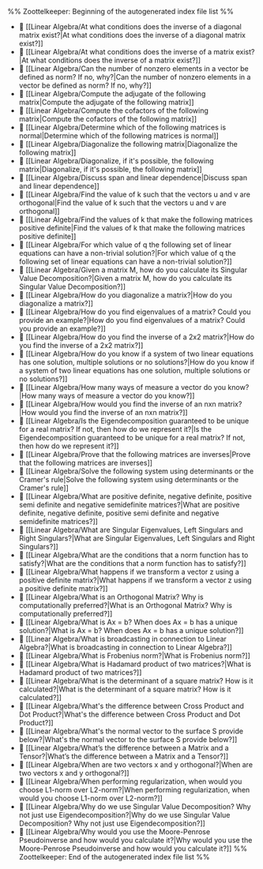 %% Zoottelkeeper: Beginning of the autogenerated index file list  %%
- 📄 [[Linear Algebra/At what conditions does the inverse of a diagonal matrix exist?|At what conditions does the inverse of a diagonal matrix exist?]]
- 📄 [[Linear Algebra/At what conditions does the inverse of a matrix exist?|At what conditions does the inverse of a matrix exist?]]
- 📄 [[Linear Algebra/Can the number of nonzero elements in a vector be defined as norm? If no, why?|Can the number of nonzero elements in a vector be defined as norm? If no, why?]]
- 📄 [[Linear Algebra/Compute the adjugate of the following matrix|Compute the adjugate of the following matrix]]
- 📄 [[Linear Algebra/Compute the cofactors of the following matrix|Compute the cofactors of the following matrix]]
- 📄 [[Linear Algebra/Determine which of the following matrices is normal|Determine which of the following matrices is normal]]
- 📄 [[Linear Algebra/Diagonalize the following matrix|Diagonalize the following matrix]]
- 📄 [[Linear Algebra/Diagonalize, if it's possible, the following matrix|Diagonalize, if it's possible, the following matrix]]
- 📄 [[Linear Algebra/Discuss span and linear dependence|Discuss span and linear dependence]]
- 📄 [[Linear Algebra/Find the value of k such that the vectors u and v are orthogonal|Find the value of k such that the vectors u and v are orthogonal]]
- 📄 [[Linear Algebra/Find the values of k that make the following matrices positive definite|Find the values of k that make the following matrices positive definite]]
- 📄 [[Linear Algebra/For which value of q the following set of linear equations can have a non-trivial solution?|For which value of q the following set of linear equations can have a non-trivial solution?]]
- 📄 [[Linear Algebra/Given a matrix M, how do you calculate its Singular Value Decomposition?|Given a matrix M, how do you calculate its Singular Value Decomposition?]]
- 📄 [[Linear Algebra/How do you diagonalize a matrix?|How do you diagonalize a matrix?]]
- 📄 [[Linear Algebra/How do you find eigenvalues of a matrix? Could you provide an example?|How do you find eigenvalues of a matrix? Could you provide an example?]]
- 📄 [[Linear Algebra/How do you find the inverse of a 2x2 matrix?|How do you find the inverse of a 2x2 matrix?]]
- 📄 [[Linear Algebra/How do you know if a system of two linear equations has one solution, multiple solutions or no solutions?|How do you know if a system of two linear equations has one solution, multiple solutions or no solutions?]]
- 📄 [[Linear Algebra/How many ways of measure a vector do you know?|How many ways of measure a vector do you know?]]
- 📄 [[Linear Algebra/How would you find the inverse of an nxn matrix?|How would you find the inverse of an nxn matrix?]]
- 📄 [[Linear Algebra/Is the Eigendecomposition guaranteed to be unique for a real matrix? If not, then how do we represent it?|Is the Eigendecomposition guaranteed to be unique for a real matrix? If not, then how do we represent it?]]
- 📄 [[Linear Algebra/Prove that the following matrices are inverses|Prove that the following matrices are inverses]]
- 📄 [[Linear Algebra/Solve the following system using determinants or the Cramer's rule|Solve the following system using determinants or the Cramer's rule]]
- 📄 [[Linear Algebra/What are positive definite, negative definite, positive semi definite and negative semidefinite matrices?|What are positive definite, negative definite, positive semi definite and negative semidefinite matrices?]]
- 📄 [[Linear Algebra/What are Singular Eigenvalues, Left Singulars and Right Singulars?|What are Singular Eigenvalues, Left Singulars and Right Singulars?]]
- 📄 [[Linear Algebra/What are the conditions that a norm function has to satisfy?|What are the conditions that a norm function has to satisfy?]]
- 📄 [[Linear Algebra/What happens if we transform a vector z using a positive definite matrix?|What happens if we transform a vector z using a positive definite matrix?]]
- 📄 [[Linear Algebra/What is an Orthogonal Matrix? Why is computationally preferred?|What is an Orthogonal Matrix? Why is computationally preferred?]]
- 📄 [[Linear Algebra/What is Ax = b? When does Ax = b has a unique solution?|What is Ax = b? When does Ax = b has a unique solution?]]
- 📄 [[Linear Algebra/What is broadcasting in connection to Linear Algebra?|What is broadcasting in connection to Linear Algebra?]]
- 📄 [[Linear Algebra/What is Frobenius norm?|What is Frobenius norm?]]
- 📄 [[Linear Algebra/What is Hadamard product of two matrices?|What is Hadamard product of two matrices?]]
- 📄 [[Linear Algebra/What is the determinant of a square matrix? How is it calculated?|What is the determinant of a square matrix? How is it calculated?]]
- 📄 [[Linear Algebra/What's the difference between Cross Product and Dot Product?|What's the difference between Cross Product and Dot Product?]]
- 📄 [[Linear Algebra/What's the normal vector to the surface S provide below?|What's the normal vector to the surface S provide below?]]
- 📄 [[Linear Algebra/What’s the difference between a Matrix and a Tensor?|What’s the difference between a Matrix and a Tensor?]]
- 📄 [[Linear Algebra/When are two vectors x and y orthogonal?|When are two vectors x and y orthogonal?]]
- 📄 [[Linear Algebra/When performing regularization, when would you choose L1-norm over L2-norm?|When performing regularization, when would you choose L1-norm over L2-norm?]]
- 📄 [[Linear Algebra/Why do we use Singular Value Decomposition? Why not just use Eigendecomposition?|Why do we use Singular Value Decomposition? Why not just use Eigendecomposition?]]
- 📄 [[Linear Algebra/Why would you use the Moore-Penrose Pseudoinverse and how would you calculate it?|Why would you use the Moore-Penrose Pseudoinverse and how would you calculate it?]]
%% Zoottelkeeper: End of the autogenerated index file list  %%
